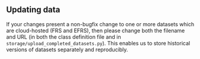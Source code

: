 ## Updating data

If your changes present a non-bugfix change to one or more datasets which are cloud-hosted (FRS and EFRS), then please change both the filename and URL (in both the class definition file and in `storage/upload_completed_datasets.py`). This enables us to store historical versions of datasets separately and reproducibly.
